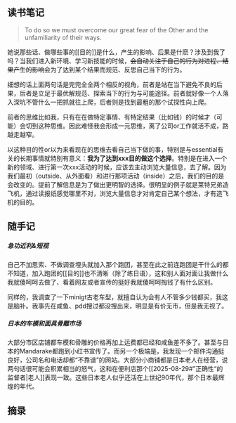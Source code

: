 ## 读书笔记

> To do so we must overcome our great fear of the Other and the unfamiliarity of their ways.

她说那些话、做哪些事的[[目的]]是什么，产生的影响、后果是什麽？涉及到我了吗？当我们进入新环境、学习新技能的时候，~~会自动关注于自己的行为对进程、结果产生的影响~~会为了达到某个结果而规范、反思自己当下的行为。

细想的话上面两句话是完完全全两个相反的视角，前者是站在当下避免不良的后果，后者是立足于最优解规范、探索当下的行为与可能途径。前者就好像一个人落入深坑不管什么一把抓就往上爬，后者则是找到最粗的那个试探性向上爬。

前者的思维比如我，只有在在做特定事情、有特定结果（比如钱）的时候才（可能）会切到这种思维。因此难怪我会形成一元思维，离了公司or工作就活不成，路越走越窄。

以这种目的性or以为来看现在的思维去看自己当下做的事，特别是与essential有关的长期事情就特别有意义：**我为了达到xxx目的做这个选择**。特别是在进入一个新的领域、进行第一次xxx活动的时候，应该去主动浏览大量信息，去了解。因为我们最初（outside、从外面看）和进行那项活动（inside）之后，我们的目的是会改变的。提前了解信息是为了做出更明智的选择。很明显的例子就是莱特兄弟造飞机，通过读报纸感觉哪里不对，浏览大量信息才对肯定自己某个想法，才有造飞机的目的。

## 随手记

##### 急功近利&短视

自己不加思索、不做调查埋头就加入那个跑团，甚至在此之前连跑团是干什么的都不知道，加入跑团的[[目的]]也不清晰（除了练日语），这和别人面对面让我做什么我就傻呵呵去做了、看着网友或者宣传的挺好我就傻呵呵掏钱了有什么区别。

同样的，我调查了一下minigt古老车型，就擅自认为会有人不管多少钱都买，我这是脑补。我事先在咸鱼、pdd搜过都没搜出来，明显是有价无市，但是我无视了。

##### 日本的车模和面具骨雕市场

大部分市区店铺都车模和骨雕的价格再加上运费都已经和咸鱼差不多了。甚至与日本的Mandarake都跑到小红书宣传了。而另一个极端是，我发现一个邮件沟通挺良好，公司名和电话却都“不靠谱”的网站。大部分小商铺都是日本老人在经营，说两句话很可能会积累相当的怒气，这和在便利店那个[[2025-08-29#”正确性“的监督者|老人]]表现一致。这些日本老人似乎还活在上世纪90年代，那个日本最辉煌的年代。

## 摘录